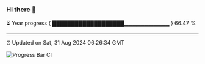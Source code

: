 ### Hi there 👋

⏳ Year progress { ███████████████████▁▁▁▁▁▁▁▁▁▁▁ } 66.47 %

---

⏰ Updated on Sat, 31 Aug 2024 06:26:34 GMT

![Progress Bar CI](https://github.com/ZhaoGui/ZhaoGui/workflows/Progress%20Bar%20CI/badge.svg)
